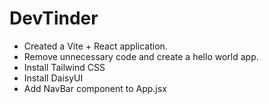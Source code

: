 # DevTinder

- Created a Vite + React application.
- Remove unnecessary code and create a hello world app.
- Install Tailwind CSS
- Install DaisyUI
- Add NavBar component to App.jsx
